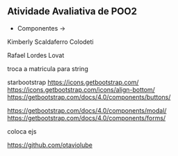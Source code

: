 ## Atividade Avaliativa de POO2

- Componentes ->
<p>Kimberly Scaldaferro Colodeti</p>
<p>Rafael Lordes Lovat</p>



troca a matricula para string

starbootstrap
https://icons.getbootstrap.com/
https://icons.getbootstrap.com/icons/align-bottom/
https://getbootstrap.com/docs/4.0/components/buttons/


https://getbootstrap.com/docs/4.0/components/modal/
https://getbootstrap.com/docs/4.0/components/forms/

coloca ejs

https://github.com/otaviolube
